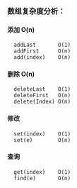 ### 数组复杂度分析：
#### 添加  O(n)
```
  addLast       O(1)
  addFirst      O(n)
  add(index)    O(n)
```

#### 删除  O(n)
```
  deleteLast    O(1)
  deleteFirst   O(n)
  delete(Index) O(n)
```

#### 修改
```
  set(index)    O(1)
  set(e)        O(n)
```

#### 查询
```
  get(index)    O(1)
  find(e)       O(n)
```

